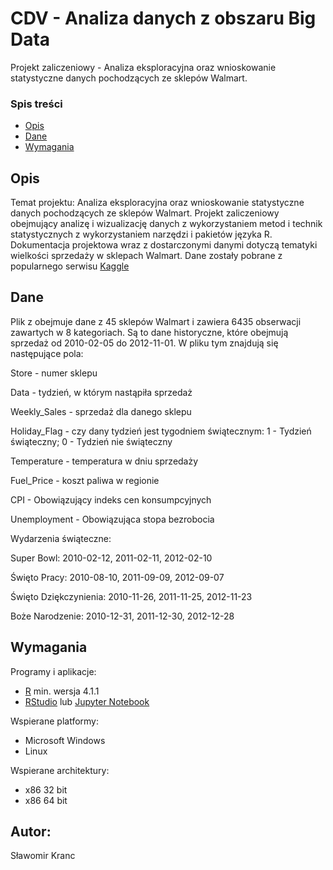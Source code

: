 # CDV - Analiza danych z obszaru Big Data

Projekt zaliczeniowy - Analiza eksploracyjna oraz wnioskowanie statystyczne danych pochodzących ze sklepów Walmart.

### Spis treści
* [Opis](#opis)
* [Dane](#dane)
* [Wymagania](#wymagania)

## Opis
Temat projektu: Analiza eksploracyjna oraz wnioskowanie statystyczne danych pochodzących ze sklepów Walmart.
Projekt zaliczeniowy obejmujący analizę i wizualizację danych z wykorzystaniem metod i technik statystycznych z wykorzystaniem narzędzi i pakietów języka R.
Dokumentacja projektowa wraz z dostarczonymi danymi dotyczą tematyki wielkości sprzedaży w sklepach Walmart.
Dane zostały pobrane z popularnego serwisu [Kaggle](https://www.kaggle.com/)


## Dane
Plik z obejmuje dane z 45 sklepów Walmart i zawiera 6435 obserwacji zawartych w 8 kategoriach. 
Są to dane historyczne, które obejmują sprzedaż od 2010-02-05 do 2012-11-01. W pliku tym znajdują się następujące pola:

Store - numer sklepu

Data - tydzień, w którym nastąpiła sprzedaż

Weekly_Sales - sprzedaż dla danego sklepu

Holiday_Flag - czy dany tydzień jest tygodniem świątecznym: 1 - Tydzień świąteczny; 0 - Tydzień nie świąteczny

Temperature - temperatura w dniu sprzedaży

Fuel_Price - koszt paliwa w regionie

CPI - Obowiązujący indeks cen konsumpcyjnych

Unemployment - Obowiązująca stopa bezrobocia

Wydarzenia świąteczne:

Super Bowl: 2010-02-12, 2011-02-11, 2012-02-10

Święto Pracy: 2010-08-10, 2011-09-09, 2012-09-07

Święto Dziękczynienia: 2010-11-26, 2011-11-25, 2012-11-23

Boże Narodzenie: 2010-12-31, 2011-12-30, 2012-12-28

## Wymagania
Programy i aplikacje:
* [R](https://www.r-project.org/) min. wersja 4.1.1 
* [RStudio](https://www.rstudio.com/) lub [Jupyter Notebook](https://jupyter.org/)

Wspierane platformy:
- Microsoft Windows
- Linux

Wspierane architektury:
- x86 32 bit
- x86 64 bit

## Autor:
Sławomir Kranc

